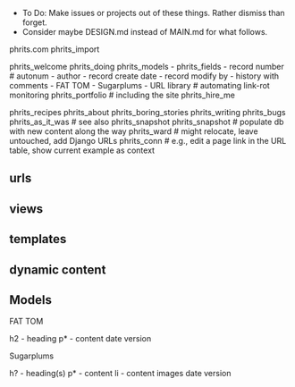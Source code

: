 - To Do: Make issues or projects out of these things. Rather dismiss than forget.
- Consider maybe DESIGN.md instead of MAIN.md for what follows.

phrits.com
phrits_import

phrits_welcome
phrits_doing
phrits_models
    - phrits_fields
        - record number # autonum
        - author
        - record create date
        - record modify by
        - history with comments
    - FAT TOM
    - Sugarplums
    - URL library   # automating link-rot monitoring
phrits_portfolio    # including the site
phrits_hire_me

phrits_recipes
phrits_about
phrits_boring_stories
phrits_writing
phrits_bugs
phrits_as_it_was    # see also phrits_snapshot
phrits_snapshot     # populate db with new content along the way
phrits_ward         # might relocate, leave untouched, add Django URLs
phrits_conn         # e.g., edit a page link in the URL table, show current example as context

## urls

## views

## templates

## dynamic content

## Models

FAT TOM
<!-- infer from presentation -->
h2 - heading
p* - content
date
version

Sugarplums
<!-- infer from structure -->
h? - heading(s)
p* - content
li - content
images
date
version

